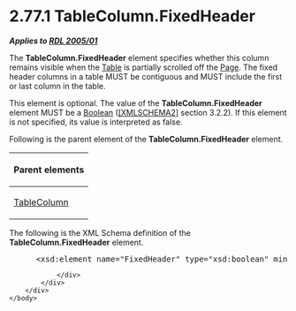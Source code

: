 <html dir="LTR" xmlns:mshelp="http://msdn.microsoft.com/mshelp" xmlns:ddue="http://ddue.schemas.microsoft.com/authoring/2003/5" xmlns:xlink="http://www.w3.org/1999/xlink" xmlns:tool="http://www.microsoft.com/tooltip">
    <head>
        <meta http-equiv="Content-Type" content="text/html; CHARSET=utf-8"></meta>
        <meta name="save" content="history"></meta>
        <title>2.77.1 TableColumn.FixedHeader</title>
        <xml>
            <mshelp:toctitle title="2.77.1 TableColumn.FixedHeader"></mshelp:toctitle>
            <mshelp:rltitle title="[MS-RDL]: TableColumn.FixedHeader"></mshelp:rltitle>
            <mshelp:keyword index="A" term="5d588089-8b1e-45ce-9280-c816202b62ae"></mshelp:keyword>
            <mshelp:attr name="DCSext.ContentType" value="open specification"></mshelp:attr>
            <mshelp:attr name="AssetID" value="5d588089-8b1e-45ce-9280-c816202b62ae"></mshelp:attr>
            <mshelp:attr name="TopicType" value="kbRef"></mshelp:attr>
            <mshelp:attr name="DCSext.Title" value="[MS-RDL]: TableColumn.FixedHeader" />
        </xml>
    </head>
    <body>
        <div id="header">
            <h1 class="heading">2.77.1 TableColumn.FixedHeader</h1>
        </div>
        <div id="mainSection">
            <div id="mainBody">
                <div id="allHistory" class="saveHistory"></div>
                <div id="sectionSection0" class="section" name="collapseableSection">
                    

<p><b><i>Applies to </i></b><a href="3ebe2912-4958-4832-b391-cad1f5e13338.html"><b><i>RDL 2005/01</i></b></a></p>

<p>The <b>TableColumn.FixedHeader</b> element specifies whether
this column remains visible when the <a href="660db744-699e-4ca3-a2d6-a5cab4bcf9b0.html">Table</a> is partially
scrolled off the <a href="b5e525d5-00d6-4e1a-8813-55f327da6b4c.html">Page</a>.
The fixed header columns in a table MUST be contiguous and MUST include the
first or last column in the table.</p>

<p>This element is optional. The value of the <b>TableColumn.FixedHeader</b>
element MUST be a <a href="4802fa14-3619-43fa-9898-3acab160a24c.html">Boolean</a>
(<a href="https://go.microsoft.com/fwlink/?LinkId=90610">[XMLSCHEMA2]</a>
section 3.2.2). If this element is not specified, its value is interpreted as
false.</p>

<p>Following is the parent element of the <b>TableColumn.FixedHeader</b>
element.</p>

<table>
 <thead>
  <tr>
   <th>
   <p>Parent elements</p>
   </th>
  </tr>
 </thead>
 <tr>
  <td>
  <p><a href="b7098352-0939-46b5-ac72-54ab5a113711.html">TableColumn</a></p>
  </td>
 </tr>
</table>

<p>The following is the XML Schema definition of the <b>TableColumn.FixedHeader</b>
element.           </p>

<dl>
<dd>
<div><pre> &lt;xsd:element name=&quot;FixedHeader&quot; type=&quot;xsd:boolean&quot; minOccurs=&quot;0&quot; /&gt;
</pre></div>
</dd></dl>


                </div>
            </div>
        </div>
    </body>
</html>